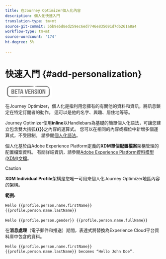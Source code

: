 ```yaml
---
title: 在Journey Optimizer個人化內容
description: 個人化快速入門
translation-type: tm+mt
source-git-commit: 55b9e5d8ed259ec6ed7746e835691d7d6261a8a4
workflow-type: tm+mt
source-wordcount: '174'
ht-degree: 5%

---
```


# 快速入門 {#add-personalization}

![](../assets/do-not-localize/badge.png)

在Journey Optimizer，個人化是指利用您擁有的有關他的資料和資訊，將訊息鎖定在特定訂閱者的動作。 這可以是他的名字、興趣、居住地等等。

Journey Optimizer使用&#x200B;**inline**&#x200B;以Handlebars為基礎的簡單個人化語法，可讓您建立包含雙大括弧&#x200B;**{{}}**&#x200B;之內容的運算式。 您可以在相同的內容或欄位中新增多個運算式，不受限制。 請參閱[個人化語法](personalization-syntax.md)。

個人化基於由Adobe Experience Platform定義的&#x200B;**XDM單個配置檔案**&#x200B;架構管理的配置檔案資料。 有關詳細資訊，請參閱[Adobe Experience Platform資料模型(XDM)文檔](https://experienceleague.adobe.com/docs/experience-platform/xdm/home.html?lang=zh-Hant)。

>[!CAUTION]
>**XDM Individual Profile**&#x200B;架構是您唯一可用來個人化Journey Optimizer地區內容的架構。

**範例:**

```
Hello {{profile.person.name.firstName}} {{profile.person.name.lastName}}

Hello {{profile.person.gender}} {{profile.person.name.fullName}}
```

在&#x200B;**消息處理**（電子郵件和推送）期間，表達式將替換為Experience Cloud平台資料庫中包含的資料。

```
Hello {{profile.person.name.firstName}} {{profile.person.name.lastName}} becomes “Hello John Doe”.
```
